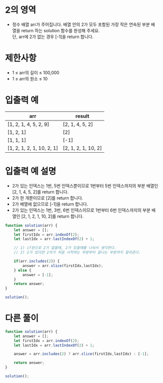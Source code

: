 # 2의 영역
- 정수 배열 arr가 주어집니다. 배열 안의 2가 모두 포함된 가장 작은 연속된 부분 배열을 return 하는 solution 함수를 완성해 주세요.  
단, arr에 2가 없는 경우 [-1]을 return 합니다.

# 제한사항
- 1 ≤ arr의 길이 ≤ 100,000
- 1 ≤ arr의 원소 ≤ 10


# 입출력 예
| arr | result |
| --- | ------ |
| [1, 2, 1, 4, 5, 2, 9] | [2, 1, 4, 5, 2] |
| [1, 2, 1] | [2] |
| [1, 1, 1] | [-1] |
| [1, 2, 1, 2, 1, 10, 2, 1] | [2, 1, 2, 1, 10, 2] |

# 입출력 예 설명
- 2가 있는 인덱스는 1번, 5번 인덱스뿐이므로 1번부터 5번 인덱스까지의 부분 배열인 [2, 1, 4, 5, 2]를 return 합니다.
- 2가 한 개뿐이므로 [2]를 return 합니다.
- 2가 배열에 없으므로 [-1]을 return 합니다.
- 2가 있는 인덱스는 1번, 3번, 6번 인덱스이므로 1번부터 6번 인덱스까지의 부분 배열인 [2, 1, 2, 1, 10, 2]를 return 합니다.


```javascript
function solution(arr) {
    let answer = [];
    let firstIdx = arr.indexOf(2);
    let lastIdx = arr.lastIndexOf(2) + 1;

    // 1) if문으로 2가 없을떼, 2가 있을때를 나눠서 생각한다.
    // 2) 2가 있다먄 2의가 처음 시작하는 부분부터 끝나는 부분까지 잘라준다.

    if(arr.includes(2)) {
        answer = arr.slice(firstIdx,lastIdx);
    } else {
        answer = [-1];
    }
    return answer;
}

solution();
```
# 다른 풀이
```javascript
function solution(arr) {
    let answer = [];
    let firstIdx = arr.indexOf(2);
    let lastIdx = arr.lastIndexOf(2) + 1;

    answer = arr.includes(2) ? arr.slice(firstIdx,lastIdx) : [-1];

    return answer;
}

solution();
```
